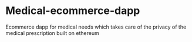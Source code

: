 # Medical-ecommerce-dapp
Ecommerce dapp for medical needs which takes care of the privacy of the medical prescription built on ethereum
